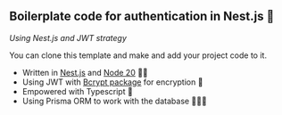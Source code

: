 ## Boilerplate code for authentication in Nest.js 🔋
*Using Nest.js and JWT strategy*

You can clone this template and make and add your project code to it.
- Written in [Nest.js](https://nestjs.com/) and [Node 20](https://nodejs.org/en) 🤘🏻
- Using JWT with [Bcrypt package](https://www.npmjs.com/package/bcrypt) for encryption 🔐
- Empowered with Typescript 🤖
- Using Prisma ORM to work with the database 🧑🏻‍🎤
